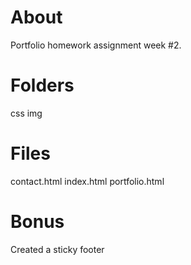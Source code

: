 # About

Portfolio homework assignment week #2. 


# Folders
css
img

# Files
contact.html
index.html
portfolio.html

# Bonus
Created a sticky footer
